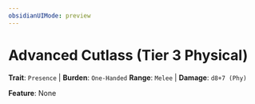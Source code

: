 ```yaml
---
obsidianUIMode: preview
---
```

# Advanced Cutlass (Tier 3 Physical)

**Trait**: `Presence` | **Burden**: `One-Handed`
**Range**: `Melee` | **Damage**: `d8+7 (Phy)`

**Feature**: None
